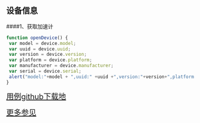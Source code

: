## 设备信息
####1、获取加速计                  
   ```javascript
function openDevice() {
	var model = device.model;
	var uuid = device.uuid;
	var version = device.version;
	var platform = device.platform;
	var manufacturer = device.manufacturer;
	var serial = device.serial;
	alert("model:"+model + ",uuid:" +uuid +",version:"+version+",platform:"+platform+",manufacturer:"+manufacturer+",serial:"+serial)
}

```


<a target='_blank' style="font-size:20px" href="https://github.com/iuapmobile/summerTest/tree/master/cordovaTest/xDevice">用例github下载地</a>

<a target='_blank' style="font-size:20px" href="https://www.npmjs.com/package/cordova-plugin-device">更多参见</a>
